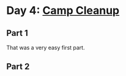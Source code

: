 # Day 4: [Camp Cleanup](https://adventofcode.com/2022/day/4)

## Part 1

That was a very easy first part.

## Part 2

